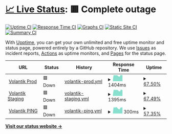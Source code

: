 # [📈 Live Status](https://friesipayung.github.io/uptime-volantik): <!--live status--> **🟥 Complete outage**

[![Uptime CI](https://github.com/friesipayung/uptime-volantik/workflows/Uptime%20CI/badge.svg)](https://github.com/friesipayung/uptime-volantik/actions?query=workflow%3A%22Uptime+CI%22)
[![Response Time CI](https://github.com/friesipayung/uptime-volantik/workflows/Response%20Time%20CI/badge.svg)](https://github.com/friesipayung/uptime-volantik/actions?query=workflow%3A%22Response+Time+CI%22)
[![Graphs CI](https://github.com/friesipayung/uptime-volantik/workflows/Graphs%20CI/badge.svg)](https://github.com/friesipayung/uptime-volantik/actions?query=workflow%3A%22Graphs+CI%22)
[![Static Site CI](https://github.com/friesipayung/uptime-volantik/workflows/Static%20Site%20CI/badge.svg)](https://github.com/friesipayung/uptime-volantik/actions?query=workflow%3A%22Static+Site+CI%22)
[![Summary CI](https://github.com/friesipayung/uptime-volantik/workflows/Summary%20CI/badge.svg)](https://github.com/friesipayung/uptime-volantik/actions?query=workflow%3A%22Summary+CI%22)

With [Upptime](https://upptime.js.org), you can get your own unlimited and free uptime monitor and status page, powered entirely by a GitHub repository. We use [Issues](https://github.com/friesipayung/uptime-volantik/issues) as incident reports, [Actions](https://github.com/friesipayung/uptime-volantik/actions) as uptime monitors, and [Pages](https://friesipayung.github.io/uptime-volantik) for the status page.

<!--start: status pages-->
<!-- This summary is generated by Upptime (https://github.com/upptime/upptime) -->
<!-- Do not edit this manually, your changes will be overwritten -->
<!-- prettier-ignore -->
| URL | Status | History | Response Time | Uptime |
| --- | ------ | ------- | ------------- | ------ |
| <img alt="" src="https://icons.duckduckgo.com/ip3/volantik.com.ico" height="13"> [Volantik Prod](https://volantik.com) | 🟥 Down | [volantik-prod.yml](https://github.com/friesipayung/uptime-volantik/commits/HEAD/history/volantik-prod.yml) | <details><summary><img alt="Response time graph" src="./graphs/volantik-prod/response-time-week.png" height="20"> 1404ms</summary><br><a href="https://friesipayung.github.io/uptime-volantik/history/volantik-prod"><img alt="Response time 1404" src="https://img.shields.io/endpoint?url=https%3A%2F%2Fraw.githubusercontent.com%2Ffriesipayung%2Fuptime-volantik%2FHEAD%2Fapi%2Fvolantik-prod%2Fresponse-time.json"></a><br><a href="https://friesipayung.github.io/uptime-volantik/history/volantik-prod"><img alt="24-hour response time 1404" src="https://img.shields.io/endpoint?url=https%3A%2F%2Fraw.githubusercontent.com%2Ffriesipayung%2Fuptime-volantik%2FHEAD%2Fapi%2Fvolantik-prod%2Fresponse-time-day.json"></a><br><a href="https://friesipayung.github.io/uptime-volantik/history/volantik-prod"><img alt="7-day response time 1404" src="https://img.shields.io/endpoint?url=https%3A%2F%2Fraw.githubusercontent.com%2Ffriesipayung%2Fuptime-volantik%2FHEAD%2Fapi%2Fvolantik-prod%2Fresponse-time-week.json"></a><br><a href="https://friesipayung.github.io/uptime-volantik/history/volantik-prod"><img alt="30-day response time 1404" src="https://img.shields.io/endpoint?url=https%3A%2F%2Fraw.githubusercontent.com%2Ffriesipayung%2Fuptime-volantik%2FHEAD%2Fapi%2Fvolantik-prod%2Fresponse-time-month.json"></a><br><a href="https://friesipayung.github.io/uptime-volantik/history/volantik-prod"><img alt="1-year response time 1404" src="https://img.shields.io/endpoint?url=https%3A%2F%2Fraw.githubusercontent.com%2Ffriesipayung%2Fuptime-volantik%2FHEAD%2Fapi%2Fvolantik-prod%2Fresponse-time-year.json"></a></details> | <details><summary><a href="https://friesipayung.github.io/uptime-volantik/history/volantik-prod">67.50%</a></summary><a href="https://friesipayung.github.io/uptime-volantik/history/volantik-prod"><img alt="All-time uptime 67.50%" src="https://img.shields.io/endpoint?url=https%3A%2F%2Fraw.githubusercontent.com%2Ffriesipayung%2Fuptime-volantik%2FHEAD%2Fapi%2Fvolantik-prod%2Fuptime.json"></a><br><a href="https://friesipayung.github.io/uptime-volantik/history/volantik-prod"><img alt="24-hour uptime 67.50%" src="https://img.shields.io/endpoint?url=https%3A%2F%2Fraw.githubusercontent.com%2Ffriesipayung%2Fuptime-volantik%2FHEAD%2Fapi%2Fvolantik-prod%2Fuptime-day.json"></a><br><a href="https://friesipayung.github.io/uptime-volantik/history/volantik-prod"><img alt="7-day uptime 67.50%" src="https://img.shields.io/endpoint?url=https%3A%2F%2Fraw.githubusercontent.com%2Ffriesipayung%2Fuptime-volantik%2FHEAD%2Fapi%2Fvolantik-prod%2Fuptime-week.json"></a><br><a href="https://friesipayung.github.io/uptime-volantik/history/volantik-prod"><img alt="30-day uptime 67.50%" src="https://img.shields.io/endpoint?url=https%3A%2F%2Fraw.githubusercontent.com%2Ffriesipayung%2Fuptime-volantik%2FHEAD%2Fapi%2Fvolantik-prod%2Fuptime-month.json"></a><br><a href="https://friesipayung.github.io/uptime-volantik/history/volantik-prod"><img alt="1-year uptime 67.50%" src="https://img.shields.io/endpoint?url=https%3A%2F%2Fraw.githubusercontent.com%2Ffriesipayung%2Fuptime-volantik%2FHEAD%2Fapi%2Fvolantik-prod%2Fuptime-year.json"></a></details>
| <img alt="" src="https://icons.duckduckgo.com/ip3/staging.volantik.com.ico" height="13"> [Volantik Staging](https://staging.volantik.com) | 🟥 Down | [volantik-staging.yml](https://github.com/friesipayung/uptime-volantik/commits/HEAD/history/volantik-staging.yml) | <details><summary><img alt="Response time graph" src="./graphs/volantik-staging/response-time-week.png" height="20"> 1395ms</summary><br><a href="https://friesipayung.github.io/uptime-volantik/history/volantik-staging"><img alt="Response time 1395" src="https://img.shields.io/endpoint?url=https%3A%2F%2Fraw.githubusercontent.com%2Ffriesipayung%2Fuptime-volantik%2FHEAD%2Fapi%2Fvolantik-staging%2Fresponse-time.json"></a><br><a href="https://friesipayung.github.io/uptime-volantik/history/volantik-staging"><img alt="24-hour response time 1395" src="https://img.shields.io/endpoint?url=https%3A%2F%2Fraw.githubusercontent.com%2Ffriesipayung%2Fuptime-volantik%2FHEAD%2Fapi%2Fvolantik-staging%2Fresponse-time-day.json"></a><br><a href="https://friesipayung.github.io/uptime-volantik/history/volantik-staging"><img alt="7-day response time 1395" src="https://img.shields.io/endpoint?url=https%3A%2F%2Fraw.githubusercontent.com%2Ffriesipayung%2Fuptime-volantik%2FHEAD%2Fapi%2Fvolantik-staging%2Fresponse-time-week.json"></a><br><a href="https://friesipayung.github.io/uptime-volantik/history/volantik-staging"><img alt="30-day response time 1395" src="https://img.shields.io/endpoint?url=https%3A%2F%2Fraw.githubusercontent.com%2Ffriesipayung%2Fuptime-volantik%2FHEAD%2Fapi%2Fvolantik-staging%2Fresponse-time-month.json"></a><br><a href="https://friesipayung.github.io/uptime-volantik/history/volantik-staging"><img alt="1-year response time 1395" src="https://img.shields.io/endpoint?url=https%3A%2F%2Fraw.githubusercontent.com%2Ffriesipayung%2Fuptime-volantik%2FHEAD%2Fapi%2Fvolantik-staging%2Fresponse-time-year.json"></a></details> | <details><summary><a href="https://friesipayung.github.io/uptime-volantik/history/volantik-staging">67.49%</a></summary><a href="https://friesipayung.github.io/uptime-volantik/history/volantik-staging"><img alt="All-time uptime 67.49%" src="https://img.shields.io/endpoint?url=https%3A%2F%2Fraw.githubusercontent.com%2Ffriesipayung%2Fuptime-volantik%2FHEAD%2Fapi%2Fvolantik-staging%2Fuptime.json"></a><br><a href="https://friesipayung.github.io/uptime-volantik/history/volantik-staging"><img alt="24-hour uptime 67.49%" src="https://img.shields.io/endpoint?url=https%3A%2F%2Fraw.githubusercontent.com%2Ffriesipayung%2Fuptime-volantik%2FHEAD%2Fapi%2Fvolantik-staging%2Fuptime-day.json"></a><br><a href="https://friesipayung.github.io/uptime-volantik/history/volantik-staging"><img alt="7-day uptime 67.49%" src="https://img.shields.io/endpoint?url=https%3A%2F%2Fraw.githubusercontent.com%2Ffriesipayung%2Fuptime-volantik%2FHEAD%2Fapi%2Fvolantik-staging%2Fuptime-week.json"></a><br><a href="https://friesipayung.github.io/uptime-volantik/history/volantik-staging"><img alt="30-day uptime 67.49%" src="https://img.shields.io/endpoint?url=https%3A%2F%2Fraw.githubusercontent.com%2Ffriesipayung%2Fuptime-volantik%2FHEAD%2Fapi%2Fvolantik-staging%2Fuptime-month.json"></a><br><a href="https://friesipayung.github.io/uptime-volantik/history/volantik-staging"><img alt="1-year uptime 67.49%" src="https://img.shields.io/endpoint?url=https%3A%2F%2Fraw.githubusercontent.com%2Ffriesipayung%2Fuptime-volantik%2FHEAD%2Fapi%2Fvolantik-staging%2Fuptime-year.json"></a></details>
| <img alt="" src="https://icons.duckduckgo.com/ip3/null.ico" height="13"> [Volantik PING](volantik.com) | 🟥 Down | [volantik-ping.yml](https://github.com/friesipayung/uptime-volantik/commits/HEAD/history/volantik-ping.yml) | <details><summary><img alt="Response time graph" src="./graphs/volantik-ping/response-time-week.png" height="20"> 300ms</summary><br><a href="https://friesipayung.github.io/uptime-volantik/history/volantik-ping"><img alt="Response time 300" src="https://img.shields.io/endpoint?url=https%3A%2F%2Fraw.githubusercontent.com%2Ffriesipayung%2Fuptime-volantik%2FHEAD%2Fapi%2Fvolantik-ping%2Fresponse-time.json"></a><br><a href="https://friesipayung.github.io/uptime-volantik/history/volantik-ping"><img alt="24-hour response time 300" src="https://img.shields.io/endpoint?url=https%3A%2F%2Fraw.githubusercontent.com%2Ffriesipayung%2Fuptime-volantik%2FHEAD%2Fapi%2Fvolantik-ping%2Fresponse-time-day.json"></a><br><a href="https://friesipayung.github.io/uptime-volantik/history/volantik-ping"><img alt="7-day response time 300" src="https://img.shields.io/endpoint?url=https%3A%2F%2Fraw.githubusercontent.com%2Ffriesipayung%2Fuptime-volantik%2FHEAD%2Fapi%2Fvolantik-ping%2Fresponse-time-week.json"></a><br><a href="https://friesipayung.github.io/uptime-volantik/history/volantik-ping"><img alt="30-day response time 300" src="https://img.shields.io/endpoint?url=https%3A%2F%2Fraw.githubusercontent.com%2Ffriesipayung%2Fuptime-volantik%2FHEAD%2Fapi%2Fvolantik-ping%2Fresponse-time-month.json"></a><br><a href="https://friesipayung.github.io/uptime-volantik/history/volantik-ping"><img alt="1-year response time 300" src="https://img.shields.io/endpoint?url=https%3A%2F%2Fraw.githubusercontent.com%2Ffriesipayung%2Fuptime-volantik%2FHEAD%2Fapi%2Fvolantik-ping%2Fresponse-time-year.json"></a></details> | <details><summary><a href="https://friesipayung.github.io/uptime-volantik/history/volantik-ping">57.35%</a></summary><a href="https://friesipayung.github.io/uptime-volantik/history/volantik-ping"><img alt="All-time uptime 57.35%" src="https://img.shields.io/endpoint?url=https%3A%2F%2Fraw.githubusercontent.com%2Ffriesipayung%2Fuptime-volantik%2FHEAD%2Fapi%2Fvolantik-ping%2Fuptime.json"></a><br><a href="https://friesipayung.github.io/uptime-volantik/history/volantik-ping"><img alt="24-hour uptime 57.35%" src="https://img.shields.io/endpoint?url=https%3A%2F%2Fraw.githubusercontent.com%2Ffriesipayung%2Fuptime-volantik%2FHEAD%2Fapi%2Fvolantik-ping%2Fuptime-day.json"></a><br><a href="https://friesipayung.github.io/uptime-volantik/history/volantik-ping"><img alt="7-day uptime 57.35%" src="https://img.shields.io/endpoint?url=https%3A%2F%2Fraw.githubusercontent.com%2Ffriesipayung%2Fuptime-volantik%2FHEAD%2Fapi%2Fvolantik-ping%2Fuptime-week.json"></a><br><a href="https://friesipayung.github.io/uptime-volantik/history/volantik-ping"><img alt="30-day uptime 57.35%" src="https://img.shields.io/endpoint?url=https%3A%2F%2Fraw.githubusercontent.com%2Ffriesipayung%2Fuptime-volantik%2FHEAD%2Fapi%2Fvolantik-ping%2Fuptime-month.json"></a><br><a href="https://friesipayung.github.io/uptime-volantik/history/volantik-ping"><img alt="1-year uptime 57.35%" src="https://img.shields.io/endpoint?url=https%3A%2F%2Fraw.githubusercontent.com%2Ffriesipayung%2Fuptime-volantik%2FHEAD%2Fapi%2Fvolantik-ping%2Fuptime-year.json"></a></details>

<!--end: status pages-->

[**Visit our status website →**](https://friesipayung.github.io/uptime-volantik/)
